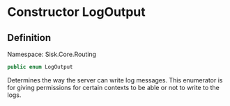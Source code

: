 # Constructor LogOutput

## Definition
Namespace: Sisk.Core.Routing

```csharp
public enum LogOutput
```

Determines the way the server can write log messages. This enumerator is for giving permissions for certain contexts to be able or not to write to the logs.

